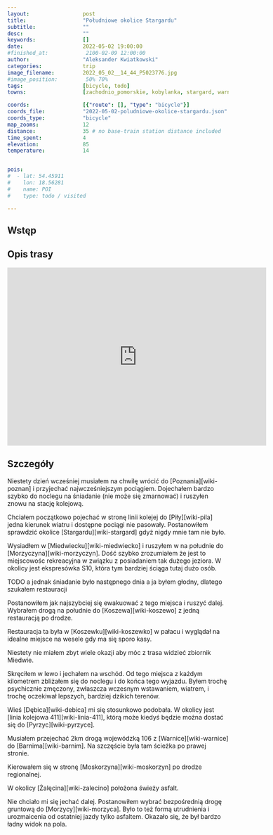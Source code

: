 ```yaml
---
layout:                 post
title:                  "Południowe okolice Stargardu"
subtitle:               ""
desc:                   ""
keywords:               []
date:                   2022-05-02 19:00:00
#finished_at:            2100-02-09 12:00:00
author:                 "Aleksander Kwiatkowski"
categories:             trip
image_filename:         2022_05_02__14_44_P5023776.jpg
#image_position:         50% 70%
tags:                   [bicycle, todo]
towns:                  [zachodnio_pomorskie, kobylanka, stargard, warnice, dolice]

coords:                 [{"route": [], "type": "bicycle"}]
coords_file:            "2022-05-02-poludniowe-okolice-stargardu.json"
coords_type:            "bicycle"
map_zooms:              12
distance:               35 # no base-train station distance included
time_spent:             4
elevation:              85
temperature:            14


pois:
#  - lat: 54.45911
#    lon: 18.56281
#    name: POI
#    type: todo / visited

---
```



## Wstęp



## Opis trasy

<iframe height='405' width='590' frameborder='0' allowtransparency='true' scrolling='no' src='https://www.strava.com/activities/7080310918/embed/ecb4746a2a7817535225845c3828f45292d0bd8e'></iframe>

## Szczegóły

Niestety dzień wcześniej musiałem na chwilę wrócić do [Poznania][wiki-poznan]
i przyjechać najwcześniejszym pociągiem. Dojechałem bardzo szybko do noclegu na
śniadanie (nie może się zmarnować) i ruszyłen znowu na stację kolejową.

Chciałem początkowo pojechać w stronę linii kolejej do [Piły][wiki-pila] jedna
kierunek wiatru i dostępne pociągi nie pasowały. Postanowiłem sprawdzić
okolice [Stargardu][wiki-stargard] gdyż nigdy mnie tam nie było.

Wysiadłem w [Miedwiecku][wiki-miedwiecko] i ruszyłem w na południe do
[Morzyczyna][wiki-morzyczyn]. Dość szybko zrozumiałem że jest to
miejscowośc rekreacyjna w związku z posiadaniem tak dużego jeziora. W okolicy
jest ekspresówka S10, która tym bardziej ściąga tutaj dużo osób.

TODO a jednak śniadanie było następnego dnia a ja byłem głodny, dlatego szukałem
restauracji

Postanowiłem jak najszybciej się ewakuować z tego miejsca i ruszyć dalej.
Wybrałem drogą na południe do [Koszewa][wiki-koszewo] z jedną
restauracją po drodze.

Restauracja ta była w [Koszewku][wiki-koszewko] w pałacu i wyglądał na idealne
miejsce na wesele gdy ma się sporo kasy.

Niestety nie miałem zbyt wiele okazji aby móc z trasa widzieć zbiornik
Miedwie.

Skręciłem w lewo i jechałem na wschód. Od tego miejsca z każdym kilometrem
zbliżałem się do noclegu i do końca tego wyjazdu. Byłem trochę psychicznie zmęczony,
zwłaszcza wczesnym wstawaniem, wiatrem, i trochę oczekiwał lepszych,
bardziej dzikich terenów.

Wieś [Dębica][wiki-debica] mi się stosunkowo podobała. W okolicy jest
[linia kolejowa 411][wiki-linia-411], którą może kiedyś będzie można
dostać się do [Pyrzyc][wiki-pyrzyce].

Musiałem przejechać 2km drogą wojewódzką 106 z [Warnice][wiki-warnice]
do [Barnima][wiki-barnim]. Na szczęście była tam ścieżka po prawej stronie.

Kierowałem się w stronę [Moskorzyna][wiki-moskorzyn] po drodze regionalnej.

W okolicy [Żalęcina][wiki-zalecino] położona świeży asfalt.

Nie chciało mi się jechać dalej. Postanowiłem wybrać bezpośrednią drogę gruntową
do [Morzycy][wiki-morzyca]. Było to też formą utrudnienia i urozmaicenia od
ostatniej jazdy tylko asfaltem. Okazało się, że był bardzo ładny widok na pola.
